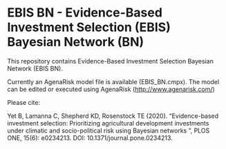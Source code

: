 # EBIS BN - Evidence-Based Investment Selection (EBIS) Bayesian Network (BN)

This repository contains Evidence-Based Investment Selection Bayesian Network (EBIS BN). 

Currently an AgenaRisk model file is available (EBIS_BN.cmpx). The model can be edited or executed using AgenaRisk (http://www.agenarisk.com/)

Please cite: 

Yet B, Lamanna C, Shepherd KD, Rosenstock TE (2020). “Evidence-based investment selection: Prioritizing agricultural development investments under climatic and socio-political risk using Bayesian networks ”, PLOS ONE, 15(6): e0234213. DOI: 10.1371/journal.pone.0234213.

